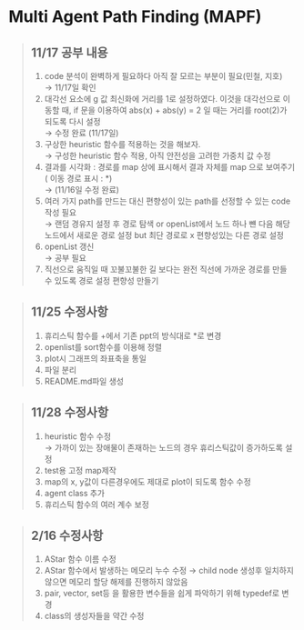 Multi Agent Path Finding (MAPF)
===============================

> ## 11/17 공부 내용
> 1. code 분석이 완벽하게 필요하다 아직 잘 모르는 부분이 필요(민철, 지호)  
> &rarr; 11/17일 확인
> 2. 대각선 요소에 g 값 최신화에 거리를 1로 설정하였다. 이것을 대각선으로 이동할 때, if 문을 이용하여 abs(x) + abs(y) = 2 일 때는 거리를 root(2)가 되도록 다시 설정  
> &rarr; 수정 완료 (11/17일)
> 3. 구상한 heuristic 함수를 적용하는 것을 해보자.  
> &rarr; 구성한 heuristic 함수 적용, 아직 안전성을 고려한 가중치 값 수정
> 4. 결과를 시각화 : 경로를 map 상에 표시해서 결과 자체를 map 으로 보여주기 ( 이동 경로 표시 : *)  
> &rarr; (11/16일 수정 완료)
> 5. 여러 가지 path를 만드는 대신 편향성이 있는 path를 선정할 수 있는 code 작성 필요  
> &rarr; 랜덤 경유지 설정 후 경로 탐색 or openList에서 노드 하나 뺸 다음 해당 노드에서 새로운 경로 설정 but 최단 경로로 x 편향성있는 다른 경로 설정
> 6. openList 갱신  
> &rarr; 공부 필요
> 7. 직선으로 움직일 때 꼬불꼬불한 길 보다는 완전 직선에 가까운 경로를 만들 수 있도록 경로 설정 편향성 만들기  

> ## 11/25 수정사항
> 1. 휴리스틱 함수를 +에서 기존 ppt의 방식대로 *로 변경  
> 2. openlist를 sort함수를 이용해 정렬  
> 3. plot시 그래프의 좌표축을 통일  
> 4. 파일 분리  
> 5. README.md파일 생성  

> ## 11/28 수정사항
> 1. heuristic 함수 수정  
> &rarr; 가까이 있는 장애물이 존재하는 노드의 경우 휴리스틱값이 증가하도록 설정  
> 2. test용 고정 map제작  
> 3. map의 x, y값이 다른경우에도 제대로 plot이 되도록 함수 수정  
> 4. agent class 추가  
> 5. 휴리스틱 함수의 여러 계수 보정  

> ## 2/16 수정사항
> 1. AStar 함수 이름 수정
> 2. AStar 함수에서 발생하는 메모리 누수 수정 
> &rarr; child node 생성후 일치하지 않으면 메모리 할당 해제를 진행하지 않았음
> 3. pair, vector, set등 을 활용한 변수들을 쉽게 파악하기 위해 typedef로 변경
> 4. class의 생성자들을 약간 수정